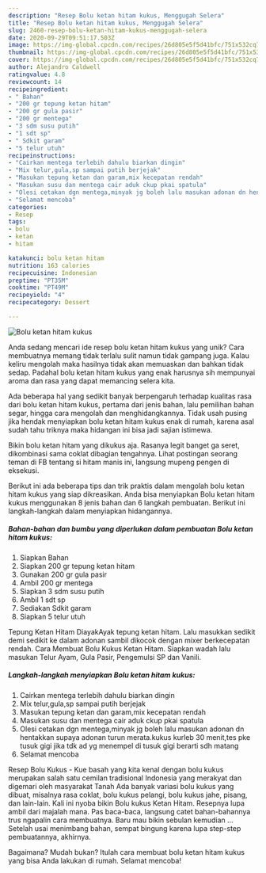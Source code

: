 ```yaml
---
description: "Resep Bolu ketan hitam kukus, Menggugah Selera"
title: "Resep Bolu ketan hitam kukus, Menggugah Selera"
slug: 2460-resep-bolu-ketan-hitam-kukus-menggugah-selera
date: 2020-09-29T09:51:17.503Z
image: https://img-global.cpcdn.com/recipes/26d805e5f5d41bfc/751x532cq70/bolu-ketan-hitam-kukus-foto-resep-utama.jpg
thumbnail: https://img-global.cpcdn.com/recipes/26d805e5f5d41bfc/751x532cq70/bolu-ketan-hitam-kukus-foto-resep-utama.jpg
cover: https://img-global.cpcdn.com/recipes/26d805e5f5d41bfc/751x532cq70/bolu-ketan-hitam-kukus-foto-resep-utama.jpg
author: Alejandro Caldwell
ratingvalue: 4.8
reviewcount: 14
recipeingredient:
- " Bahan"
- "200 gr tepung ketan hitam"
- "200 gr gula pasir"
- "200 gr mentega"
- "3 sdm susu putih"
- "1 sdt sp"
- " Sdkit garam"
- "5 telur utuh"
recipeinstructions:
- "Cairkan mentega terlebih dahulu biarkan dingin"
- "Mix telur,gula,sp sampai putih berjejak"
- "Masukan tepung ketan dan garam,mix kecepatan rendah"
- "Masukan susu dan mentega cair aduk ckup pkai spatula"
- "Olesi cetakan dgn mentega,minyak jg boleh lalu masukan adonan dn hentakkan supaya adonan turun merata.kukus kurleb 30 menit,tes pke tusuk gigi jika tdk ad yg menempel di tusuk gigi berarti sdh matang"
- "Selamat mencoba"
categories:
- Resep
tags:
- bolu
- ketan
- hitam

katakunci: bolu ketan hitam 
nutrition: 163 calories
recipecuisine: Indonesian
preptime: "PT35M"
cooktime: "PT49M"
recipeyield: "4"
recipecategory: Dessert

---
```



![Bolu ketan hitam kukus](https://img-global.cpcdn.com/recipes/26d805e5f5d41bfc/751x532cq70/bolu-ketan-hitam-kukus-foto-resep-utama.jpg)

Anda sedang mencari ide resep bolu ketan hitam kukus yang unik? Cara membuatnya memang tidak terlalu sulit namun tidak gampang juga. Kalau keliru mengolah maka hasilnya tidak akan memuaskan dan bahkan tidak sedap. Padahal bolu ketan hitam kukus yang enak harusnya sih mempunyai aroma dan rasa yang dapat memancing selera kita.

Ada beberapa hal yang sedikit banyak berpengaruh terhadap kualitas rasa dari bolu ketan hitam kukus, pertama dari jenis bahan, lalu pemilihan bahan segar, hingga cara mengolah dan menghidangkannya. Tidak usah pusing jika hendak menyiapkan bolu ketan hitam kukus enak di rumah, karena asal sudah tahu triknya maka hidangan ini bisa jadi sajian istimewa.

Bikin bolu ketan hitam yang dikukus aja. Rasanya legit banget ga seret, dikombinasi sama coklat dibagian tengahnya. Lihat postingan seorang teman di FB tentang si hitam manis ini, langsung mupeng pengen di eksekusi.


Berikut ini ada beberapa tips dan trik praktis dalam mengolah bolu ketan hitam kukus yang siap dikreasikan. Anda bisa menyiapkan Bolu ketan hitam kukus menggunakan 8 jenis bahan dan 6 langkah pembuatan. Berikut ini langkah-langkah dalam menyiapkan hidangannya.

<!--inarticleads1-->

##### Bahan-bahan dan bumbu yang diperlukan dalam pembuatan Bolu ketan hitam kukus:

1. Siapkan  Bahan
1. Siapkan 200 gr tepung ketan hitam
1. Gunakan 200 gr gula pasir
1. Ambil 200 gr mentega
1. Siapkan 3 sdm susu putih
1. Ambil 1 sdt sp
1. Sediakan  Sdkit garam
1. Siapkan 5 telur utuh


Tepung Ketan Hitam DiayakAyak tepung ketan hitam. Lalu masukkan sedikit demi sedikit ke dalam adonan sambil dikocok dengan mixer berkecepatan rendah. Cara Membuat Bolu Kukus Ketan Hitam. Siapkan wadah lalu masukan Telur Ayam, Gula Pasir, Pengemulsi SP dan Vanili. 

<!--inarticleads2-->

##### Langkah-langkah menyiapkan Bolu ketan hitam kukus:

1. Cairkan mentega terlebih dahulu biarkan dingin
1. Mix telur,gula,sp sampai putih berjejak
1. Masukan tepung ketan dan garam,mix kecepatan rendah
1. Masukan susu dan mentega cair aduk ckup pkai spatula
1. Olesi cetakan dgn mentega,minyak jg boleh lalu masukan adonan dn hentakkan supaya adonan turun merata.kukus kurleb 30 menit,tes pke tusuk gigi jika tdk ad yg menempel di tusuk gigi berarti sdh matang
1. Selamat mencoba


Resep Bolu Kukus - Kue basah yang kita kenal dengan bolu kukus merupakan salah satu cemilan tradisional Indonesia yang merakyat dan digemari oleh masyarakat Tanah Ada banyak variasi bolu kukus yang dibuat, misalnya rasa coklat, bolu kukus pelangi, bolu kukus jahe, pisang, dan lain-lain. Kali ini nyoba bikin Bolu kukus Ketan Hitam. Resepnya lupa ambil dari majalah mana. Pas baca-baca, langsung catet bahan-bahannya trus ngapalin cara membuatnya. Baru mau bikin sebulan kemudian … Setelah usai menimbang bahan, sempat bingung karena lupa step-step pembuatannya, akhirnya. 

Bagaimana? Mudah bukan? Itulah cara membuat bolu ketan hitam kukus yang bisa Anda lakukan di rumah. Selamat mencoba!
